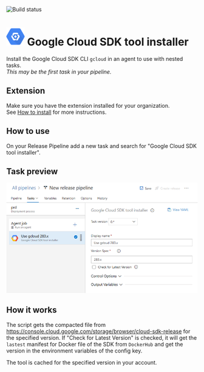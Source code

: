 ![Build status](https://dev.azure.com/nexsobr/nx-team/_apis/build/status/Tools/External/AzureDevOps.GoogleCloudTools.TaskCloudSdk)

# <img src="icon.svg" height="48">  Google Cloud SDK tool installer

Install the Google Cloud SDK CLI `gcloud` in an agent to use with nested tasks.  
*This may be the first task in your pipeline.*

## Extension

Make sure you have the extension installed for your organization.  
See [How to install](/#how-to-install-extension) for more instructions.

## How to use

On your Release Pipeline add a new task and search for "Google Cloud SDK tool installer". 

## Task preview

![Azure DevOps Task Screenshot](screenshots/task.png)

## How it works

The script gets the compacted file from https://console.cloud.google.com/storage/browser/cloud-sdk-release for the specified version.
If "Check for Latest Version" is checked, it will get the `lastest` manifest for Docker file of the SDK from `DockerHub` and get the version in the environment variables of the config key.

The tool is cached for the specified version in your account.

